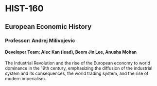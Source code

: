 # HIST-160
## European Economic History
### Professor: Andrej Milivojevic
#### Developer Team: Alec Kan (lead), Beom Jin Lee, Anusha Mohan

The Industrial Revolution and the rise of the European economy to world dominance in the 19th century, emphasizing the diffusion of the industrial system and its consequences, the world trading system, and the rise of modern imperialism. 
